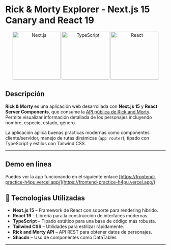 # Rick & Morty Explorer - Next.js 15 Canary and React 19

<p align="center">
  <img src="https://www.digitality.es/img-articulos/ampliadas/que-es-nextjs-y-para-que-sirve-1-1697560678.jpg" alt="Next.js" height="150" width="150"/>
  <img src="https://cdn.jsdelivr.net/gh/devicons/devicon/icons/typescript/typescript-original.svg" alt="TypeScript" width="150"/>
  <img src="https://runcode-app-public.s3.amazonaws.com/images/online-reactjs-editor-compiler.original.png" alt="React" width="150"/>
</p>

## Descripción

**Rick & Morty** es una aplicación web desarrollada con **Next.js 15** y **React Server Components**, que consume la [API pública de Rick and Morty](https://rickandmortyapi.com/). Permite visualizar información detallada de los personajes incluyendo nombre, especie, estado, género.

La aplicación aplica buenas prácticas modernas como componentes cliente/servidor, manejo de rutas dinámicas (`app router`), tipado con TypeScript y estilos con Tailwind CSS.

---

## Demo en linea

Puedes ver la app funcionando en el siguiente enlace
[https://frontend-practice-h4pu.vercel.app/](https://frontend-practice-h4pu.vercel.app/)

## 🚀 Tecnologías Utilizadas

- **Next.js 15** – Framework de React con soporte para rendering híbrido.
- **React 19** – Librería para la construcción de interfaces modernas.
- **TypeScript** – Tipado estático para una base de código más robusta.
- **Tailwind CSS** – Utilidades para estilizar rápidamente.
- **Rick and Morty API** – API REST para obtener datos de personajes.
- **Shacdn** – Uso de componentes como DataTables

---